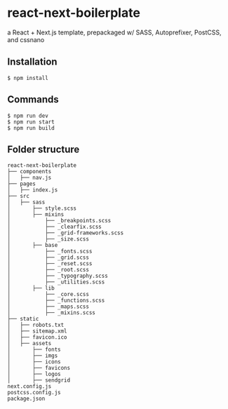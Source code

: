 # react-next-boilerplate

a React + Next.js template, prepackaged w/ SASS, Autoprefixer, PostCSS, and cssnano

## Installation

```shell
$ npm install
```

## Commands

```shell
$ npm run dev
$ npm run start
$ npm run build
```

## Folder structure

```
react-next-boilerplate
├── components
│   ├── nav.js
├── pages
│   ├── index.js
├── src
│   ├── sass
│       ├── style.scss
│       ├── mixins
│           ├── _breakpoints.scss
│           ├── _clearfix.scss
│           ├── _grid-frameworks.scss
│           ├── _size.scss
│       ├── base
│           ├── _fonts.scss 
│           ├── _grid.scss 
│           ├── _reset.scss
│           ├── _root.scss
│           ├── _typography.scss
│           ├── _utilities.scss
│       ├── lib
│           ├── _core.scss 
│           ├── _functions.scss 
│           ├── _maps.scss 
│           ├── _mixins.scss 
├── static
│   ├── robots.txt
│   ├── sitemap.xml
│   ├── favicon.ico
│   ├── assets
│       ├── fonts
│       ├── imgs
│       ├── icons
│       ├── favicons
│       ├── logos
│       ├── sendgrid
next.config.js
postcss.config.js
package.json
```